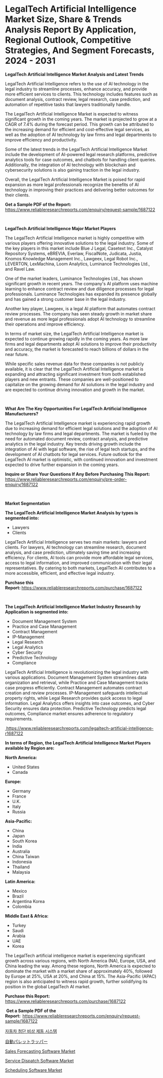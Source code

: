 <p><h1>LegalTech Artificial Intelligence Market Size, Share & Trends Analysis Report By Application, Regional Outlook, Competitive Strategies, And Segment Forecasts, 2024 - 2031</h1></p><p><strong>LegalTech Artificial Intelligence Market Analysis and Latest Trends</strong></p>
<p><p>LegalTech Artificial Intelligence refers to the use of AI technology in the legal industry to streamline processes, enhance accuracy, and provide more efficient services to clients. This technology includes features such as document analysis, contract review, legal research, case prediction, and automation of repetitive tasks that lawyers traditionally handle.</p><p>The LegalTech Artificial Intelligence Market is expected to witness significant growth in the coming years. The market is projected to grow at a CAGR of 7.4% during the forecast period. This growth can be attributed to the increasing demand for efficient and cost-effective legal services, as well as the adoption of AI technology by law firms and legal departments to improve efficiency and productivity.</p><p>Some of the latest trends in the LegalTech Artificial Intelligence Market include the development of AI-powered legal research platforms, predictive analytics tools for case outcomes, and chatbots for handling client queries. Additionally, the integration of AI technology with blockchain and cybersecurity solutions is also gaining traction in the legal industry.</p><p>Overall, the LegalTech Artificial Intelligence Market is poised for rapid expansion as more legal professionals recognize the benefits of AI technology in improving their practices and delivering better outcomes for their clients.</p></p>
<p><strong>Get a Sample PDF of the Report:&nbsp;</strong> <a href="https://www.reliableresearchreports.com/enquiry/request-sample/1687122">https://www.reliableresearchreports.com/enquiry/request-sample/1687122</a></p>
<p>&nbsp;</p>
<p><strong>LegalTech Artificial Intelligence Major Market Players</strong></p>
<p><p>The LegalTech Artificial Intelligence market is highly competitive with various players offering innovative solutions to the legal industry. Some of the key players in this market include Blue J Legal, Casetext Inc., Catalyst Repository Systems, eBREVIA, Everlaw, FiscalNote, Judicata, Justia, Knomos Knowledge Management Inc., Lawgeex, Legal Robot Inc., LEVERTON, LexMachina, Loom Analytics, Luminance Technologies Ltd., and Ravel Law.</p><p>One of the market leaders, Luminance Technologies Ltd., has shown significant growth in recent years. The company's AI platform uses machine learning to enhance contract review and due diligence processes for legal professionals. Luminance Technologies has expanded its presence globally and has gained a strong customer base in the legal industry.</p><p>Another key player, Lawgeex, is a legal AI platform that automates contract review processes. The company has seen steady growth in market share and revenue as more legal professionals adopt AI technology to streamline their operations and improve efficiency.</p><p>In terms of market size, the LegalTech Artificial Intelligence market is expected to continue growing rapidly in the coming years. As more law firms and legal departments adopt AI solutions to improve their productivity and accuracy, the market is forecasted to reach billions of dollars in the near future.</p><p>While specific sales revenue data for these companies is not publicly available, it is clear that the LegalTech Artificial Intelligence market is expanding and attracting significant investment from both established players and new entrants. These companies are well-positioned to capitalize on the growing demand for AI solutions in the legal industry and are expected to continue driving innovation and growth in the market.</p></p>
<p>&nbsp;</p>
<p><strong>What Are The Key Opportunities For LegalTech Artificial Intelligence Manufacturers?</strong></p>
<p><p>The LegalTech Artificial Intelligence market is experiencing rapid growth due to increasing demand for efficient legal solutions and the adoption of AI technology by law firms and legal departments. The market is fueled by the need for automated document review, contract analysis, and predictive analytics in the legal industry. Key trends driving growth include the integration of AI with legal software, the rise of legal tech startups, and the development of AI chatbots for legal services. Future outlook for the LegalTech AI market is optimistic, with continued innovation and investment expected to drive further expansion in the coming years.</p></p>
<p><strong>Inquire or Share Your Questions If Any Before Purchasing This Report:</strong> <a href="https://www.reliableresearchreports.com/enquiry/pre-order-enquiry/1687122">https://www.reliableresearchreports.com/enquiry/pre-order-enquiry/1687122</a></p>
<p>&nbsp;</p>
<p><strong>Market Segmentation</strong></p>
<p><strong>The LegalTech Artificial Intelligence Market Analysis by types is segmented into:</strong></p>
<p><ul><li>Lawyers</li><li>Clients</li></ul></p>
<p><p>LegalTech Artificial Intelligence serves two main markets: lawyers and clients. For lawyers, AI technology can streamline research, document analysis, and case prediction, ultimately saving time and increasing efficiency. For clients, AI tools can provide more affordable legal services, access to legal information, and improved communication with their legal representatives. By catering to both markets, LegalTech AI contributes to a more accessible, efficient, and effective legal industry.</p></p>
<p><strong>Purchase this Report:&nbsp;</strong><a href="https://www.reliableresearchreports.com/purchase/1687122">https://www.reliableresearchreports.com/purchase/1687122</a></p>
<p>&nbsp;</p>
<p><strong>The LegalTech Artificial Intelligence Market Industry Research by Application is segmented into:</strong></p>
<p><ul><li>Document Management System</li><li>Practice and Case Management</li><li>Contract Management</li><li>IP-Management</li><li>Legal Research</li><li>Legal Analytics</li><li>Cyber Security</li><li>Predictive Technology</li><li>Compliance</li></ul></p>
<p><p>LegalTech Artificial Intelligence is revolutionizing the legal industry with various applications. Document Management System streamlines data organization and retrieval, while Practice and Case Management tracks case progress efficiently. Contract Management automates contract creation and review processes. IP-Management safeguards intellectual property rights, while Legal Research provides quick access to legal information. Legal Analytics offers insights into case outcomes, and Cyber Security ensures data protection. Predictive Technology predicts legal outcomes, Compliance market ensures adherence to regulatory requirements.</p></p>
<p><a href="https://www.reliableresearchreports.com/legaltech-artificial-intelligence-r1687122">&nbsp;https://www.reliableresearchreports.com/legaltech-artificial-intelligence-r1687122</a></p>
<p><strong>In terms of Region, the LegalTech Artificial Intelligence Market Players available by Region are:</strong></p>
<p>
    <p> <strong> North America: </strong>
        <ul>
            <li>United States</li>
            <li>Canada</li>
        </ul>
        </p> 
    <p> <strong> Europe: </strong>
        <ul>
            <li>Germany</li>
            <li>France</li>
            <li>U.K.</li>
            <li>Italy</li>
            <li>Russia</li>
        </ul>
        </p> 
    <p> <strong> Asia-Pacific: </strong>
        <ul>
            <li>China</li>
            <li>Japan</li>
            <li>South Korea</li>
            <li>India</li>
            <li>Australia</li>
            <li>China Taiwan</li>
            <li>Indonesia</li>
            <li>Thailand</li>
            <li>Malaysia</li>
        </ul>
        </p> 
    <p> <strong> Latin America: </strong>
        <ul>
            <li>Mexico</li>
            <li>Brazil</li>
            <li>Argentina Korea</li>
            <li>Colombia</li>
        </ul>
        </p> 
    <p> <strong> Middle East & Africa: </strong>
        <ul>
            <li>Turkey</li>
            <li>Saudi</li>
            <li>Arabia</li>
            <li>UAE</li>
            <li>Korea</li>
        </ul>
    </p>
    </p>
<p><p>The LegalTech artificial intelligence market is experiencing significant growth across various regions, with North America (NA), Europe, USA, and China leading the way. Among these regions, North America is expected to dominate the market with a market share of approximately 40%, followed by Europe at 25%, USA at 20%, and China at 15%. The Asia-Pacific (APAC) region is also anticipated to witness rapid growth, further solidifying its position in the global LegalTech AI market.</p></p>
<p><strong>Purchase this Report: </strong><a href="https://www.reliableresearchreports.com/purchase/1687122">https://www.reliableresearchreports.com/purchase/1687122</a></p>
<p>&nbsp;<strong>Get a Sample PDF of the Report:&nbsp;&nbsp;</strong><a href="https://www.reliableresearchreports.com/enquiry/request-sample/1687122">https://www.reliableresearchreports.com/enquiry/request-sample/1687122</a></p>
<p><strong></strong></p>
<p><p><a href="https://github.com/JosefaRice/Market-Research-Report-List-2/blob/main/362760585547.md">자동차 첨단 비상 제동 시스템</a></p><p><a href="https://github.com/NikitaBruen/Market-Research-Report-List-2/blob/main/250008568488.md">自動パレットラッパー</a></p><p><a href="https://github.com/mahnoor2003/Market-Research-Report-List-5/blob/main/sales-forecasting-software-market.md">Sales Forecasting Software Market</a></p><p><a href="https://github.com/topanyudistiraadinugraha/Market-Research-Report-List-1/blob/main/service-dispatch-software-market.md">Service Dispatch Software Market</a></p><p><a href="https://github.com/BryceTownsendr/Market-Research-Report-List-6/blob/main/scheduling-software-market.md">Scheduling Software Market</a></p></p>